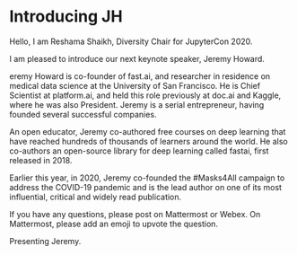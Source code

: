 # Introducing JH

Hello, I am Reshama Shaikh, Diversity Chair for JupyterCon 2020.

I am pleased to introduce our next keynote speaker, Jeremy Howard.  

eremy Howard is co-founder of fast.ai, and researcher in residence on medical data science at the University of San Francisco. He is Chief Scientist at platform.ai, and held this role previously at doc.ai and Kaggle, where he was also President. Jeremy is a serial entrepreneur, having founded several successful companies.

An open educator, Jeremy co-authored free courses on deep learning that have reached hundreds of thousands of learners around the world. He also co-authors an open-source library for deep learning called fastai, first released in 2018.

Earlier this year, in 2020, Jeremy co-founded the #Masks4All campaign to address the COVID-19 pandemic and is the lead author on one of its most influential, critical and widely read publication. 

If you have any questions, please post on Mattermost or Webex.  On Mattermost, please add an emoji to upvote the question.

Presenting Jeremy. 

